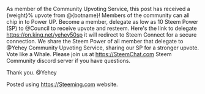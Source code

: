As member of the Community Upvoting Service, this post has received a {weight}% upvote from @{botname}!
Members of the community can all chip in to Power UP. Become a member,  delegate as low as 10 Steem Power (SP) to @Council to receive upvote and resteem. Here's the link to delegate https://on.king.net/yehey50sp it will redirect to Steem Connect for a secure connection. We share the Steem Power of all member that delegate to @Yehey Community Upvoting Service, sharing our SP for a stronger upvote. Vote like a Whale.
Please join us at https://SteemChat.com Steem Community discord server if you have questions.

Thank you.
@Yehey

Posted using https://Steeming.com website.

